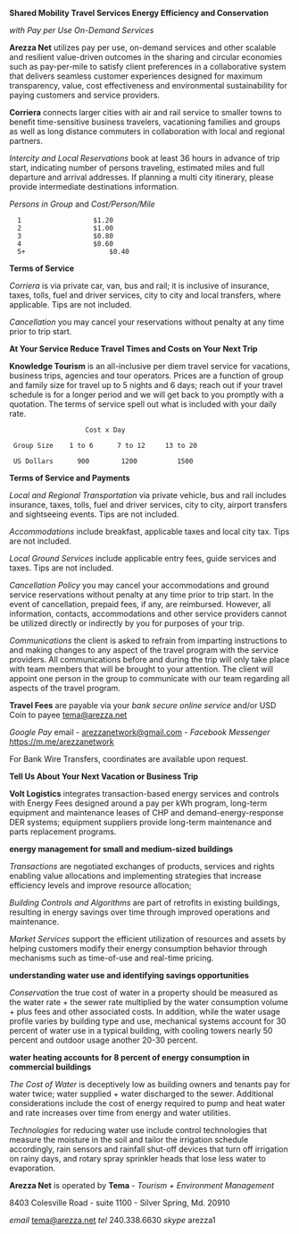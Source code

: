 **Shared Mobility Travel Services Energy Efficiency and Conservation**

*with Pay per Use On-Demand Services*

**Arezza Net** utilizes pay per use, on-demand services and other scalable and resilient value-driven outcomes in the sharing and circular economies such as pay-per-mile to satisfy client preferences in a collaborative system that delivers seamless customer experiences designed for maximum transparency, value, cost effectiveness and environmental sustainability for paying customers and service providers.

**Corriera** connects larger cities with air and rail service to smaller towns to benefit time-sensitive business travelers, vacationing families and groups as well as long distance commuters in collaboration with local and regional partners.

*Intercity and Local Reservations* book at least 36 hours in advance of trip start, indicating number of persons traveling, estimated miles and full departure and arrival addresses. If planning a multi city itinerary, please provide intermediate destinations information.

   *Persons in Group*     and        *Cost/Person/Mile*
	 
      1	                 $1.20
      2	                 $1.00
      3	                 $0.80
      4	                 $0.60
      5+	                 $0.40
      
**Terms of Service**

*Corriera* is via private car, van, bus and rail; it is inclusive of insurance, taxes, tolls, fuel and driver services, city to city and local transfers, where applicable. Tips are not included.

*Cancellation* you may cancel your reservations without penalty at any time prior to trip start.

**At Your Service Reduce Travel Times and Costs on Your Next Trip**

**Knowledge Tourism** is an all-inclusive per diem travel service for vacations, business trips, agencies and tour operators. Prices are a function of group and family size for travel up to 5 nights and 6 days; reach out if your travel schedule is for a longer period and we will get back to you promptly with a quotation. The terms of service spell out what is included with your daily rate.

                       Cost x Day
                       
     Group Size	   1 to 6	   7 to 12	   13 to 20
	 	 	 
     US Dollars	     900	    1200	      1500

**Terms of Service and Payments**

*Local and Regional Transportation* via private vehicle, bus and rail includes insurance, taxes, tolls, fuel and driver services, city to city, airport transfers and sightseeing events. Tips are not included.

*Accommodations* include breakfast, applicable taxes and local city tax. Tips are not included.

*Local Ground Services* include applicable entry fees, guide services and taxes. Tips are not included.

*Cancellation Policy* you may cancel your accommodations and ground service reservations without penalty at any time prior to trip start. In the event of cancellation, prepaid fees, if any, are reimbursed. However, all information, contacts, accommodations and other service providers cannot be utilized directly or indirectly by you for purposes of your trip.

*Communications* the client is asked to refrain from imparting instructions to and making changes to any aspect of the travel program with the service providers. All communications before and during the trip will only take place with team members that will be brought to your attention. The client will appoint one person in the group to communicate with our team regarding all aspects of the travel program.

**Travel Fees** are payable via your *bank secure online service* and/or USD Coin to payee tema@arezza.net

*Google Pay* email - arezzanetwork@gmail.com - *Facebook Messenger* https://m.me/arezzanetwork

For Bank Wire Transfers, coordinates are available upon request.

**Tell Us About Your Next Vacation or Business Trip**

**Volt Logistics** integrates transaction-based energy services and controls with Energy Fees designed around a pay per kWh program, long-term equipment and maintenance leases of CHP and demand-energy-response DER systems; equipment suppliers provide long-term maintenance and parts replacement programs.

**energy management for small and medium-sized buildings**

*Transactions* are negotiated exchanges of products, services and rights enabling value allocations and implementing strategies that increase efficiency levels and improve resource allocation;

*Building Controls and Algorithms* are part of retrofits in existing buildings, resulting in energy savings over time through improved operations and maintenance.

*Market Services* support the efficient utilization of resources and assets by helping customers modify their energy consumption behavior through mechanisms such as time-of-use and real-time pricing.

**understanding water use and identifying savings opportunities**

*Conservation* the true cost of water in a property should be measured as the water rate + the sewer rate multiplied by the water consumption volume + plus fees and other associated costs. In addition, while the water usage profile varies by building type and use, mechanical systems account for 30 percent of water use in a typical building, with cooling towers nearly 50 percent and outdoor usage another 20-30 percent.

**water heating accounts for 8 percent of energy consumption in commercial buildings**

*The Cost of Water* is deceptively low as building owners and tenants pay for water twice; water supplied + water discharged to the sewer. Additional considerations include the cost of energy required to pump and heat water and rate increases over time from energy and water utilities. 

*Technologies* for reducing water use include control technologies that measure the moisture in the soil and tailor the irrigation schedule accordingly, rain sensors and rainfall shut-off devices that turn off irrigation on rainy days, and rotary spray sprinkler heads that lose less water to evaporation.

**Arezza Net** is operated by **Tema** - *Tourism + Environment Management*

8403 Colesville Road - suite 1100 - Silver Spring, Md. 20910

*email* tema@arezza.net  *tel* 240.338.6630   *skype* arezza1


